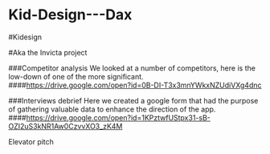 # Kid-Design---Dax

#Kidesign

#Aka the Invicta project


###Competitor analysis
We looked at a number of competitors, here is the low-down of one of the more significant.
####https://drive.google.com/open?id=0B-DI-T3x3mnYWkxNZUdiVXg4dnc


###Interviews debrief
Here we created a google form that had the purpose of gathering valuable data to enhance the direction of the app.
####https://drive.google.com/open?id=1KPztwfUStpx31-sB-OZI2uS3kNR1Aw0CzvvXO3_zK4M

Elevator pitch
